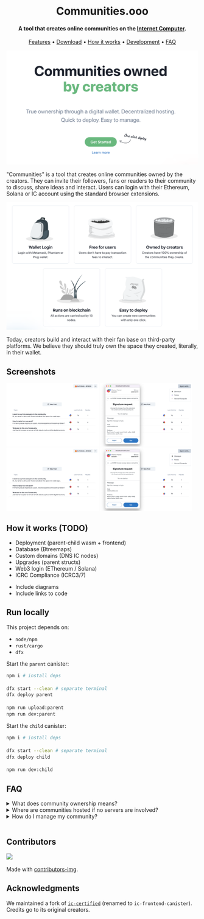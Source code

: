 <h1 align="center">Communities.ooo</h1>

<h4 align="center">A tool that creates online communities on the <a href="https://internetcomputer.org/" target="_blank">Internet Computer</a>.</h4>

<p align="center">
  <a href="#features">Features</a> •
  <a href="#screenshots">Download</a> •
  <a href="#how-it-works">How it works</a> •
  <a href="#development">Development</a> •
  <a href="#faq">FAQ</a>
</p>

![image](./.notes/assets/landing/hero.png)

"Communities" is a tool that creates online communities owned by the creators. They can invite their followers, fans or readers to their community to discuss, share ideas and interact. Users can login with their Ethereum, Solana or IC account using the standard browser extensions.

![image](./.notes/assets/landing/features.png)

Today, creators build and interact with their fan base on third-party platforms. We believe they should truly own the space they created, literally, in their wallet.

## Screenshots

<p>
  <img src="./.notes/assets/screenshots/community.png" width="48%" />
  <img src="./.notes/assets/screenshots/sign-in.png" width="48%" />
  <br/>
  <img src="./.notes/assets/screenshots/community.png" width="48%" />
  <img src="./.notes/assets/screenshots/sign-in.png" width="48%" /> 
</p>

## How it works (TODO)

- Deployment (parent-child wasm + frontend)
- Database (Btreemaps)
- Custom domains (DNS IC nodes)
- Upgrades (parent structs)
- Web3 login (EThereum / Solana)
- ICRC Compliance (ICRC3/7)

+ Include diagrams
+ Include links to code

## Run locally

This project depends on:
- `node/npm`
- `rust/cargo`
- `dfx`

Start the `parent` canister:

```sh
npm i # install deps

dfx start --clean # separate terminal
dfx deploy parent

npm run upload:parent
npm run dev:parent
```

Start the `child` canister:

```sh
npm i # install deps

dfx start --clean # separate terminal
dfx deploy child

npm run dev:child
```

## FAQ

<details>
<summary>What does community ownership means?</summary>

<br/>

New communities are owned and controlled from your Internet Computer wallet.

If you owned a community you have special privilege to assign moderators, take the community offline or transfer the ownership to another person if you wish to.

</details>

<details>
<summary>Where are communities hosted if no servers are involved?</summary>

<br/>

All communities run on the Internet Computer. They are assigned a subnet of 13 nodes that takes care of hosting the service. When user create a post, sends a reply or uploads a picture all nodes should come in consensus over the result of that operation.

Since there isn't anyone in the middle, server costs can only be increased by Internet Computer onchain governance.

</details>

<details>
<summary> How do I manage my community?</summary>

<br/>

The wallet that created a community is assigned the "Admin".

They will be able to hide replies they deemed inappropriate, lock posts and assign other moderators to have these special privileges too.

</details>
<br/>

## Contributors

<a href="https://github.com/liveduo/communities/graphs/contributors">
  <img src="https://contrib.rocks/image?repo=LiveDuo/communities" />
</a>  

Made with [contributors-img](https://contrib.rocks).  

## Acknowledgments

We maintained a fork of [`ic-certified`](https://github.com/dfinity/sdk/tree/master/src/canisters/frontend/ic-frontend-canister) (renamed to `ic-frontend-canister`). Credits go to its original creators.
